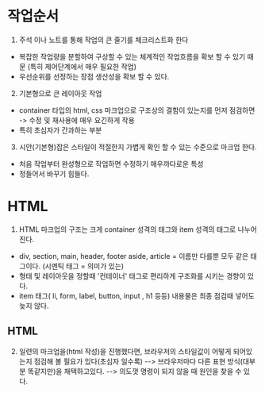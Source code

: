 
# 작업순서

1. 주석 이나 노트를 통해 작업의 큰 줄기를 체크리스트화 한다

  - 복잡한 작업량을 분할하여 구상할 수 있는 체계적인 작업흐름을 확보 할 수 있기 때문 (특히 제어단계에서 매우 필요한 작업)
  - 우선순위를 선정하는 장점 생산성을 확보 할 수 있다.

2. 기본형으로 큰 레이아웃 작업

  - container 타입의 html, css 마크업으로 구조상의 결함이 있는지를 먼저 점검하면 -> 수정 및 재사용에 매우 요긴하게 작용
  - 특히 초심자가 간과하는 부분

3. 시안(기본형)잡은 스타일이 적절한지 가볍게 확인 할 수 있는 수준으로 마크업 한다.

  - 처음 작업부터 완성형으로 작업하면 수정하기 매우까다로운 특성
  - 정들어서 바꾸기 힘들다.


# HTML

1. HTML 마크업의 구조는 크게 container 성격의 태그와 item 성격의 태그로 나누어진다.

 - div, section, main, header, footer aside, article = 이름만 다를뿐 모두 같은 태그이다. (시멘틱 태그 = 의미가 있는)
 - 형태 및 레이아웃을 정할때 '컨테이너' 태그로 편리하게 구조화를 시키는 경향이 있다.
 - item 태그( li, form, label, button, input , h1 등등) 내용물은 최종 점검때 넣어도 늦지 않다.

## HTML 

2. 일련의 마크업을(html 작성)을 진행했다면, 브라우저의 스타일값이 어떻게 되어있는지 점검해 볼 필요가 있다(초심자 일수록)
--> 브라우저마다 다른 표현 방식(대부분 똑같지만)을 채택하고있다.
--> 의도껏 명령이 되지 않을 때 원인을 찾을 수 있다.

